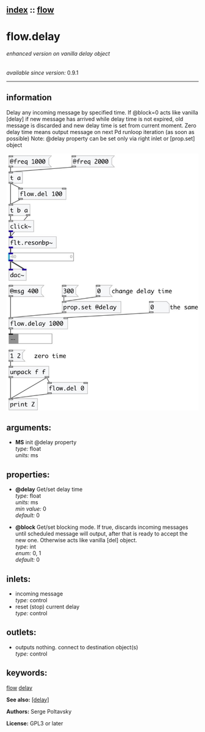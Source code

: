 [index](index.html) :: [flow](category_flow.html)
---

# flow.delay

###### enhanced version on vanilla delay object

*available since version:* 0.9.1

---


## information
Delay any incoming message by specified time. If @block=0 acts like vanilla [delay] if new message has arrived while delay time is not expired, old message is discarded and new delay time is set from current moment. Zero delay time means output message on next Pd runloop iteration (as soon as possible) Note: @delay property can be set only via right inlet or [prop.set] object


[![example](../examples/img/flow.delay.jpg)](../examples/pd/flow.delay.pd)



## arguments:

* **MS**
init @delay property<br>
_type:_ float<br>
_units:_ ms<br>





## properties:

* **@delay** 
Get/set delay time<br>
_type:_ float<br>
_units:_ ms<br>
_min value:_ 0<br>
_default:_ 0<br>

* **@block** 
Get/set blocking mode. If true, discards incoming messages until scheduled message will
output, after that is ready to accept the new one. Otherwise acts like vanilla
[del] object.<br>
_type:_ int<br>
_enum:_ 0, 1<br>
_default:_ 0<br>



## inlets:

* incoming message<br>
_type:_ control
* reset (stop) current delay<br>
_type:_ control



## outlets:

* outputs nothing. connect to destination object(s)<br>
_type:_ control



## keywords:

[flow](keywords/flow.html)
[delay](keywords/delay.html)



**See also:**
[\[delay\]](delay.html)




**Authors:** Serge Poltavsky




**License:** GPL3 or later





